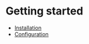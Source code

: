 Getting started
===============

- [Installation](installation.md)
- [Configuration](configuration.md)